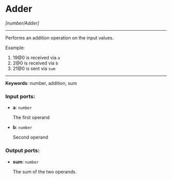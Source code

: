 # Adder

_[number/Adder]_

---

Performs an addition operation on the input values.  
  
Example:  
  
1. 19@0 is received via `a`  
2. 2@0 is received via `b`  
3. 21@0 is sent via `sum`  

---

__Keywords__: number, addition, sum

### Input ports:

* __a__: ` number `

    The first operand


* __b__: ` number `

    Second operand

### Output ports:

* __sum__: ` number `

    The sum of the two operands.

